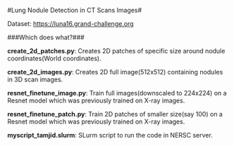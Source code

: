 #Lung Nodule Detection in CT Scans Images#



Dataset: https://luna16.grand-challenge.org

###Which does what?###

**create_2d_patches.py**: Creates 2D patches of specific size around nodule coordinates(World coordinates).

**create_2d_images.py**: Creates 2D full image(512x512) containing nodules in 3D scan images.

**resnet_finetune_image.py**: Train full images(downscaled to 224x224) on a Resnet model which was previously trained on X-ray images.

**resnet_finetune_patch.py**: Train 2D patches of smaller size(say 100) on a Resnet model which was previously trained on X-ray images.

**myscript_tamjid.slurm**: SLurm script to run the code in NERSC server.
